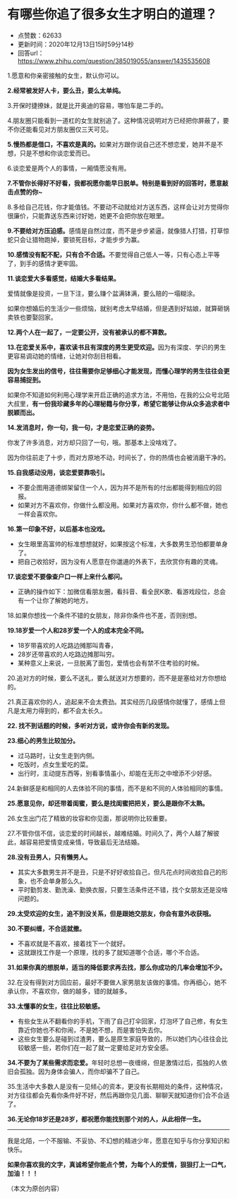 # 有哪些你追了很多女生才明白的道理？
- 点赞数：62633
- 更新时间：2020年12月13日15时59分14秒
- 回答url：https://www.zhihu.com/question/385019055/answer/1435535608
<body>
 <p data-pid="j9wx1s_a">1.愿意和你亲密接触的女生，默认你可以。</p>
 <p data-pid="fDk3t0ia"><b>2.经常被发好人卡，要么丑，要么太单纯。</b></p>
 <p data-pid="Je_Yp3cB">3.开保时捷撩妹，就是比开奥迪的容易，哪怕车是二手的。</p>
 <p data-pid="phdxQRlP">4.朋友圈只能看到一道杠的女生就别追了。这种情况说明对方已经把你屏蔽了，要不你还能看见对方朋友圈仅三天可见。</p>
 <p data-pid="WAa4juSl"><b>5.慢热都是借口，不喜欢是真的。</b>如果对方跟你说自己还不想恋爱，她并不是不想，只是不想和你谈恋爱而已。</p>
 <p data-pid="2JRFoZVy">6.谈恋爱是两个人的事情，一厢情愿没有用。</p>
 <p data-pid="nNylRuS9"><b>7.不管你长得好不好看，我都祝愿你能早日脱单。特别是看到好的回答时，愿意敲击点赞的你~</b></p>
 <p data-pid="e9EfHXLm">8.多给自己花钱，你才能值钱。不要动不动就给对方送东西，这样会让对方觉得你很廉价，只能靠送东西来讨好她，她更不会把你放在眼里。</p>
 <p data-pid="6psHppy7"><b>9.不要给对方压迫感。</b>感情是自然过度，而不是步步紧逼，就像猎人打猎，打草惊蛇只会让猎物跑掉，要锁死目标，才能步步为赢。</p>
 <p data-pid="aDr5d-Xb"><b>10.感情没有配不配，只有合不合适。</b>不要觉得自己低人一等，只有心态上平等了，到手的感情才更牢固。</p>
 <p data-pid="-EPn8ACK"><b>11.谈恋爱大多看感觉，结婚大多看结果。</b></p>
 <p data-pid="1WEH02fU">爱情就像是投资，一旦下注，要么赚个盆满钵满，要么赔的一塌糊涂。</p>
 <p data-pid="59eKm-_-">如果你想婚后的生活少一些烦恼，就别考虑太早结婚，但是遇到好姑娘，就算砸锅卖铁也要娶回家。</p>
 <p data-pid="zmi1siDW"><b>12.两个人在一起了，一定要公开，没有被承认的都不算数。</b></p>
 <p data-pid="9O4YHYci"><b>13.在恋爱关系中，喜欢读书且有深度的男生更受欢迎。</b>因为有深度、学识的男生更容易调动她的情绪，让她对你刮目相看。</p>
 <p data-pid="4YvWOmXI"><b>因为女生发出的信号，往往需要你足够细心才能发现，而懂心理学的男生往往会更容易捕捉到。</b></p>
 <p data-pid="NJS-iu-5">如果你不知道如何利用心理学来开启正确的追求方法，不用怕，在我的公众号北陌大叔里，<b>有一份我珍藏多年的心理秘籍与你分享，希望它能够让你从众多追求者中脱颖而出。</b></p>
 <p data-pid="gXEdY83q"><b>14.发消息时，你一句，我一句，才是恋爱正确的姿势。</b></p>
 <p data-pid="oRVjD8rR">你发了许多消息，对方却只回了一句，哦。那基本上没啥戏了。</p>
 <p data-pid="vAoG16WV">因为你往前走了十步，而对方原地不动，时间长了，你的热情也会被消磨干净的。</p>
 <p data-pid="V9m23Yqq"><b>15.自我感动没用，谈恋爱要靠吸引。</b></p>
 <ul>
  <li data-pid="8IpkHqYv">不要企图用道德绑架留住一个人，因为并不是所有的付出都能得到相应的回报。</li>
  <li data-pid="sN_sZTkn">如果对方不喜欢你，你做什么都没用。如果对方喜欢你，你什么都不做，她也一样会喜欢你。</li>
 </ul>
 <p data-pid="H8y2pOhu"><b>16.第一印象不好，以后基本也没戏。</b></p>
 <ul>
  <li data-pid="MWqff5E7">女生眼里高富帅的标准想想就好，如果按这个标准，大多数男生恐怕都要单身了。</li>
  <li data-pid="bdPEdGXO">把自己收拾好，因为没有人愿意在你邋遢的外表下，去欣赏你有趣的灵魂。</li>
 </ul>
 <p data-pid="AiDS64Tq"><b>17.谈恋爱不要像查户口一样上来什么都问。</b></p>
 <ul>
  <li data-pid="eVTCk1_r">正确的操作如下：加微信看朋友圈，看抖音、看全民K歌、看游戏段位，总会有一个让你了解她的地方。</li>
 </ul>
 <p data-pid="K96oL_bH">18.如果你想找一个条件不错的女朋友，除非你条件也不差，否则别想。</p>
 <p data-pid="9L08bdyh"><b>19.18岁爱一个人和28岁爱一个人的成本完全不同。</b></p>
 <ul>
  <li data-pid="iLjCeaJB">18岁带喜欢的人吃路边摊那叫青春，</li>
  <li data-pid="5oHZgAyO">28岁还带喜欢的人吃路边摊那叫穷。</li>
  <li data-pid="sIvh3W39">某种意义上来说，一旦脱离了面包，爱情也会有禁不住考验的时候。</li>
 </ul>
 <p data-pid="lpA-os6q">20.追对方的时候，要么不送礼，要么就送对方想要的，而不是是塞给对方你想给的。</p>
 <p data-pid="dO4IGIGk">21.真正喜欢你的人，追起来不会太费劲。其实经历几段感情你就懂了，感情上但凡是太用力得到的，都不会太长久。</p>
 <p data-pid="DACof8XW"><b>22. 找不到话题的时候，多听对方说，或许你会有新的发现。</b></p>
 <p data-pid="qUP5__ag"><b>23.细心的男生比较加分。</b></p>
 <ul>
  <li data-pid="9Rr9EfVQ">过马路时，让女生走到内侧。</li>
  <li data-pid="PSNLLmnq">吃饭时，点女生爱吃的菜。</li>
  <li data-pid="cPYQWGvn">出行时，主动提东西等，别看事情虽小，却能在无形之中增添不少好感。</li>
 </ul>
 <p data-pid="Gy-WzYVr">24.新鲜感是和相同的人去体验不同的事情，而不是和不同的人体验相同的事情。</p>
 <p data-pid="CcnONNmI"><b>25.愿意见你，却还带着闺蜜，要么是找闺蜜把把关，要么是跟你不太熟。</b></p>
 <p data-pid="i_GriTPi">26.女生出门花了精致的妆容和你见面，那说明你比较重要。</p>
 <p data-pid="MuAdMf2U">27.不管你信不信，谈恋爱的时间越长，越难结婚。时间久了，两个人越了解彼此，越容易把爱情变成亲情，导致最后无法结婚。</p>
 <p data-pid="3DJFNyrL"><b>28.没有丑男人，只有懒男人。</b></p>
 <ul>
  <li data-pid="D7msVGbb">其实大多数男生并不是丑，只是不好好收拾自己，但凡花点时间收拾自己的形象，也不会单身那么久。</li>
  <li data-pid="HVjSTALZ">平时勤剪发、勤洗澡、勤换衣服，只要生活条件还不错，找个女朋友还是没啥问题的。</li>
 </ul>
 <p data-pid="FFjAAq85"><b>29.太受欢迎的女生，追不到没关系，但是跟她交朋友，你会有意外收获哦。</b></p>
 <p data-pid="HdEh0rlA"><b>30.不要纠缠，不合适就撤。</b></p>
 <ul>
  <li data-pid="DecxdIWc">不喜欢就是不喜欢，接着找下一个就好。</li>
  <li data-pid="4DFjE7Ze">这就跟找工作是一个原理，找的多了就知道哪个合适，哪个不合适。</li>
 </ul>
 <p data-pid="2LUJ7Ahb"><b>31.如果你真的想脱单，适当的降低要求再去找，那么你成功的几率会增加不少。</b></p>
 <p data-pid="_iSCewAv">32.在没有得到对方回应前，最好不要做人家男朋友该做的事情。你再细心，她不承认你，不喜欢你，做的越多，错的就越多。</p>
 <p data-pid="LUrtMlxH"><b>33.太懂事的女生，往往比较敏感。</b></p>
 <ul>
  <li data-pid="hXwI6dtW">有些女生从不翻看你的手机，下雨了自己打伞回家，灯泡坏了自己修，有女生靠近你她也不和你闹，不是她不想，而是害怕失去你。</li>
  <li data-pid="84fIL1yt">这些女生要么是碰到过渣男，要么是原生家庭导致的，所以她们内心往往会比较敏感一些，若你们在一起了就一定要给足对方安全感。</li>
 </ul>
 <p data-pid="oeVd_uRA"><b>34.不要为了某些需求而恋爱。</b>年轻时总想一夜缠绵，但是激情过后，孤独的人依旧会孤独。因为身体会骗人，而你却骗不了自己。</p>
 <p data-pid="J1kurd-4">35.生活中大多数人是没有一见倾心的资本，更没有长期相处的条件，这种情况，对方往往都会先看你条件好不好，然后再跟你见几面、聊聊天就知道你们合不合适了。</p>
 <p data-pid="hBYwfg3E"><b>36.无论你18岁还是28岁，都祝愿你能找到那个对的人，从此相伴一生。</b></p>
 <hr>
 <p data-pid="H3YDo2SS">我是北陌，一个不服输、不妥协、不幻想的精进少年，愿意在知乎与你分享知识和快乐。</p>
 <p data-pid="Umf7sWPO"><b>如果你喜欢我的文字，真诚希望你能点个赞，为每个人的爱情，狠狠打上一口气，加油！！！</b></p>
 <p data-pid="MzXZdMpL">（本文为原创内容）</p>
</body>